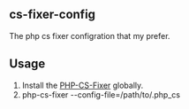 cs-fixer-config
---------------

The php cs fixer configration that my prefer.


## Usage

1. Install the [PHP-CS-Fixer](https://github.com/FriendsOfPHP/PHP-CS-Fixer) globally.
2. php-cs-fixer --config-file=/path/to/.php_cs
